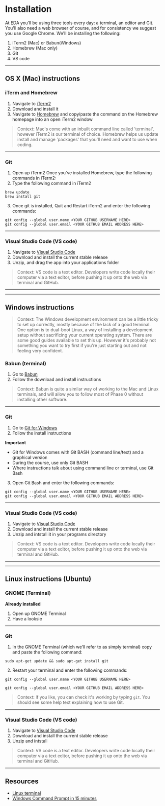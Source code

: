 # Installation


At EDA you'll be using three tools every day: a terminal, an editor and Git. You'll also need a web browser of course, and for consistency we suggest you use Google Chrome. We'll be installing the following:

1. iTerm2 (Mac) or Babun(Windows)
2. Homebrew (Mac only)
3. Git
4. VS code

---
## OS X (Mac) instructions

### iTerm and Homebrew

1. Navigate to [iTerm2](https://www.iterm2.com/)
2. Download and install it
3. Navigate to [Homebrew](https://brew.sh) and copy/paste the command on the Homebrew homepage into an open iTerm2 window

> Context: Mac's come with an inbuilt command line called 'terminal', however iTerm2 is our terminal of choice. Homebrew helps us update install and manage 'packages' that you'll need and want to use when coding.

---
### Git

1. Open up iTerm2 Once you've installed Homebrew, type the following commands in iTerm2:
2. Type the following command in iTerm2

```
brew update
brew install git
```

3. Once git is installed, Quit and Restart iTerm2 and enter the following commands:
  ```
  git config --global user.name <YOUR GITHUB USERNAME HERE>
  git config --global user.email <YOUR GITHUB EMAIL ADDRESS HERE>

  ```


---
### Visual Studio Code (VS code)

1. Navigate to [Visual Studio Code](https://code.visualstudio.com/)
2. Download and install the current stable release
3. Unzip, and drag the app into your applications folder

> Context: VS code is a text editor. Developers write code locally their computer via a text editor, before pushing it up onto the web via terminal and GitHub.

---
---

## Windows instructions

> Context: The Windows development environment can be a little tricky to set up correctly, mostly because of the lack of a good terminal. One option is to dual-boot Linux, a way of installing a development setup without sacrificing your current operating system. There are some good guides available to set this up. However it's probably not something you want to try first if you're just starting out and not feeling very confident.

### Babun (terminal)

1. Go to [Babun](https://babun.GitHub.io)
2. Follow the download and install instructions

> Context: Babun is quite a similar way of working to the Mac and Linux terminals, and will allow you to follow most of Phase 0 without installing other software.

---
### Git

1. Go to [Git for Windows](https://git-for-windows.GitHub.io/)
2. Follow the install instructions

**Important**
- Git for Windows comes with Git BASH (command line/text) and a graphical version
- During the course, use only Git BASH
- Where instructions talk about using command line or terminal, use Git Bash

3. Open Git Bash and enter the following commands:
  ```
  git config --global user.name <YOUR GITHUB USERNAME HERE>
  git config --global user.email <YOUR GITHUB EMAIL ADDRESS HERE>

  ```


---
### Visual Studio Code (VS code)

1. Navigate to [Visual Studio Code](https://code.visualstudio.com/)
2. Download and install the current stable release
3. Unzip and intstall it in your programs directory

> Context: VS code is a text editor. Developers write code locally their computer via a text editor, before pushing it up onto the web via terminal and GitHub.

---
---

## Linux instructions (Ubuntu)

### GNOME (Terminal)
**Already installed**

1. Open up GNOME Terminal
2. Have a looksie

---
### Git

1. In the GNOME Terminal (which we'll refer to as simply terminal) copy and paste the following command:

```
sudo apt-get update && sudo apt-get install git
```


2. Restart your terminal and enter the following commands:
  ```
  git config --global user.name <YOUR GITHUB USERNAME HERE>

  git config --global user.email <YOUR GITHUB EMAIL ADDRESS HERE>
  ```


>Context: If you like, you can check it's working by typing `git`. You should see some help text explaining how to use Git.

---
### Visual Studio Code (VS code)

1. Navigate to [Visual Studio Code](https://code.visualstudio.com/)
2. Download and install the current stable release
3. Unzip and intstall

> Context: VS code is a text editor. Developers write code locally their computer via a text editor, before pushing it up onto the web via terminal and GitHub.

---
## Resources

- [Linux terminal](http://ryanstutorials.net/linuxtutorial/commandline.php)
- [Windows Command Prompt in 15 minutes](http://www.cs.princeton.edu/courses/archive/spr05/cos126/cmd-prompt.html)
